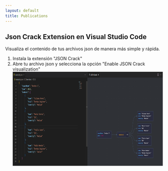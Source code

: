 ```yaml
---
layout: default
title: Publications
---
```


## Json Crack Extension en Visual Studio Code
Visualiza el contenido de tus archivos json de manera más simple y rápida.

1. Instala la extensión "JSON Crack"
2. Abre tu archivo json y selecciona la opción "Enable JSON Crack visualization"
<code><img height="300" src="../../images/jsoncrack-example.PNG"></code>

